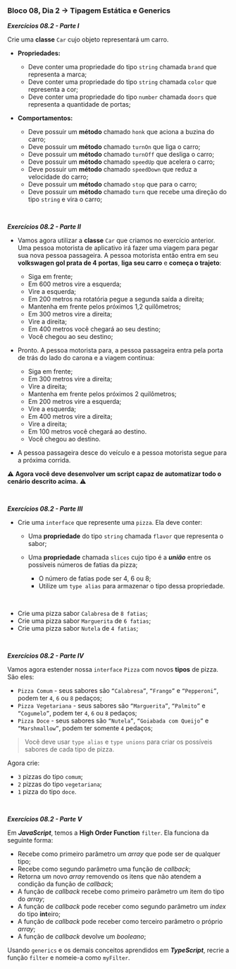 ### Bloco 08, Dia 2 -> Tipagem Estática e Generics

_**Exercícios 08.2 - Parte I**_

Crie uma **classe** `Car` cujo objeto representará um carro.

 - **Propriedades:**
   - Deve conter uma propriedade do tipo `string` chamada `brand` que representa a marca;
   - Deve conter uma propriedade do tipo `string` chamada `color` que representa a cor;
   - Deve conter uma propriedade do tipo `number` chamada `doors` que representa a quantidade de portas;

 - **Comportamentos:**
   - Deve possuir um **método** chamado `honk` que aciona a buzina do carro;
   - Deve possuir um **método** chamado `turnOn` que liga o carro;
   - Deve possuir um **método** chamado `turnOff` que desliga o carro;
   - Deve possuir um **método** chamado `speedUp` que acelera o carro;
   - Deve possuir um **método** chamado `speedDown` que reduz a velocidade do carro;
   - Deve possuir um **método** chamado `stop` que para o carro;
   - Deve possuir um **método** chamado `turn` que recebe uma direção do tipo `string` e vira o carro;

<br>

_**Exercícios 08.2 - Parte II**_

 - Vamos agora utilizar a **classe** `Car` que criamos no exercício anterior. Uma pessoa motorista de aplicativo irá fazer uma viagem para pegar sua nova pessoa passageira. A pessoa motorista então entra em seu **volkswagen gol prata de 4 portas**, **liga seu carro** e **começa o trajeto**:

   - Siga em frente;
   - Em 600 metros vire a esquerda;
   - Vire a esquerda;
   - Em 200 metros na rotatória pegue a segunda saída a direita;
   - Mantenha em frente pelos próximos 1,2 quilômetros;
   - Em 300 metros vire a direita;
   - Vire a direita;
   - Em 400 metros você chegará ao seu destino;
   - Você chegou ao seu destino;

 - Pronto. A pessoa motorista para, a pessoa passageira entra pela porta de trás do lado do carona e a viagem continua:

   - Siga em frente;
   - Em 300 metros vire a direita;
   - Vire a direita;
   - Mantenha em frente pelos próximos 2 quilômetros;
   - Em 200 metros vire a esquerda;
   - Vire a esquerda;
   - Em 400 metros vire a direita;
   - Vire a direita;
   - Em 100 metros você chegará ao destino.
   - Você chegou ao destino.

 - A pessoa passageira desce do veículo e a pessoa motorista segue para a próxima corrida.

:warning: **Agora você deve desenvolver um script capaz de automatizar todo o cenário descrito acima.** :warning:

<br>

_**Exercícios 08.2 - Parte III**_

 - Crie uma `interface` que represente uma `pizza`. Ela deve conter:
  
   - Uma **propriedade** do tipo `string` chamada `flavor` que representa o sabor;
  
   - Uma **propriedade** chamada `slices` cujo tipo é a **_união_** entre os possíveis números de fatias da pizza;
     - O número de fatias pode ser 4, 6 ou 8;
     - Utilize um `type alias` para armazenar o tipo dessa propriedade.

<br>

 - Crie uma pizza sabor `Calabresa` de `8 fatias`;
 - Crie uma pizza sabor `Marguerita` de `6 fatias`;
 - Crie uma pizza sabor `Nutela` de `4 fatias`;

<br>

_**Exercícios 08.2 - Parte IV**_

Vamos agora estender nossa `interface` `Pizza` com novos **tipos** de pizza. São eles:

 - `Pizza Comum` - seus sabores são `“Calabresa”`, `“Frango”` e `“Pepperoni”`, podem ter `4`, `6` ou `8` pedaços;
 - `Pizza Vegetariana` - seus sabores são `“Marguerita”`, `“Palmito”` e `“Cogumelo”`, podem ter `4`, `6` ou `8` pedaços;
 - `Pizza Doce` - seus sabores são `“Nutela”`, `“Goiabada com Queijo”` e `“Marshmallow”`, podem ter somente `4` pedaços;

> Você deve usar `type alias` e `type unions` para criar os possíveis sabores de cada tipo de pizza.

Agora crie:

 - `3` pizzas do tipo `comum`;
 - `2` pizzas do tipo `vegetariana`;
 - `1` pizza do tipo `doce`.

<br>

_**Exercícios 08.2 - Parte V**_

Em **_JavaScript_**, temos a **High Order Function** `filter`. Ela funciona da seguinte forma:

 - Recebe como primeiro parâmetro um _array_ que pode ser de qualquer tipo;
 - Recebe como segundo parâmetro uma função de _callback_;
 - Retorna um novo _array_ removendo os itens que não atendem a condição da função de _callback_;
 - A função de _callback_ recebe como primeiro parâmetro um item do tipo do _array_;
 - A função de _callback_ pode receber como segundo parâmetro um _index_ do tipo **int**eiro;
 - A função de _callback_ pode receber como terceiro parâmetro o próprio _array_;
 - A função de _callback_ devolve um _booleano_;

Usando `generics` e os demais conceitos aprendidos em **_TypeScript_**, recrie a função `filter` e nomeie-a como `myFilter`.
